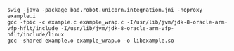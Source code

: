     swig -java -package bad.robot.unicorn.integration.jni -noproxy example.i
    gcc -fpic -c example.c example_wrap.c -I/usr/lib/jvm/jdk-8-oracle-arm-vfp-hflt/include -I/usr/lib/jvm/jdk-8-oracle-arm-vfp-hflt/include/linux
    gcc -shared example.o example_wrap.o -o libexample.so
